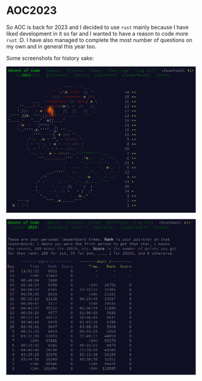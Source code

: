 # AOC2023

So AOC is back for 2023 and I decided to use `rust` mainly because I have liked development in it so far and I wanted to have a reason to code more `rust` :D.
I have also managed to complete the most number of questions on my own and in general this year too.

Some screenshots for history sake:

![Home](./images/home.png)

![Personal Times](./images/personal-times.png)
